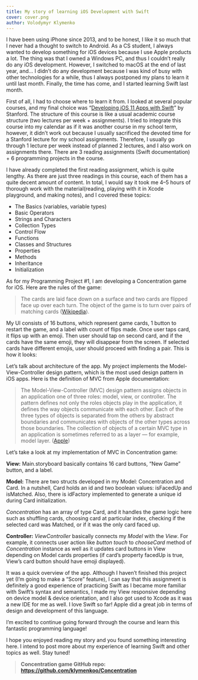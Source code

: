 ```yaml
---
title: My story of learning iOS Development with Swift
cover: cover.png
author: Volodymyr Klymenko
---
```


<re-img src="cover.png"></re-img>

I have been using iPhone since 2013, and to be honest, I like it so much that I never had a thought to switch to Android. As a CS student, I always wanted to develop something for iOS devices because I use Apple products a lot. The thing was that I owned a Windows PC, and thus I couldn’t really do any iOS development. However, I switched to macOS at the end of last year, and… I didn’t do any development because I was kind of busy with other technologies for a while, thus I always postponed my plans to learn it until last month. Finally, the time has come, and I started learning Swift last month.

First of all, I had to choose where to learn it from. I looked at several popular courses, and my final choice was “<a href="https://itunes.apple.com/us/course/developing-ios-11-apps-with-swift/id1309275316" target="_blank" rel="noopener noreferrer">Developing iOS 11 Apps with Swift</a>” by Stanford. The structure of this course is like a usual academic course structure (two lectures per week + assignments). I tried to integrate this course into my calendar as if it was another course in my school term, however, it didn’t work out because I usually sacrificed the devoted time for a Stanford lecture for my school assignments. Therefore, I usually go through 1 lecture per week instead of planned 2 lectures, and I also work on assignments there. There are 3 reading assignments (Swift documentation) + 6 programming projects in the course.

I have already completed the first reading assignment, which is quite lengthy. As there are just three readings in this course, each of them has a quite decent amount of content. In total, I would say it took me 4–5 hours of thorough work with the material(reading, playing with it in Xcode playground, and making notes), and I covered these topics:

- The Basics (variables, variable types)
- Basic Operators
- Strings and Characters
- Collection Types
- Control Flow
- Functions
- Classes and Structures
- Properties
- Methods
- Inheritance
- Initialization

As for my Programming Project #1, I am developing a Concentration game for iOS. Here are the rules of the game:

> The cards are laid face down on a surface and two cards are flipped face up over each turn. The object of the game is to turn over pairs of matching cards (<a href="https://en.wikipedia.org/wiki/Concentration_(game)" target="_blank" rel="noopener noreferrer">Wikipedia</a>).

My UI consists of 16 buttons, which represent game cards, 1 button to restart the game, and a label with count of flips made. Once user taps card, it flips up with an emoji. Then user should tap on second card, and if the cards have the same emoji, they will disappear from the screen. If selected cards have different emojis, user should proceed with finding a pair.
This is how it looks:

<re-img src="1.png"></re-img>

Let’s talk about architecture of the app. My project implements the Model-View-Controller design pattern, which is the most used design pattern in iOS apps. Here is the definition of MVC from Apple documentation:

> The Model-View-Controller (MVC) design pattern assigns objects in an application one of three roles: model, view, or controller. The pattern defines not only the roles objects play in the application, it defines the way objects communicate with each other. Each of the three types of objects is separated from the others by abstract boundaries and communicates with objects of the other types across those boundaries. The collection of objects of a certain MVC type in an application is sometimes referred to as a layer — for example, model layer. (<a href="https://developer.apple.com/library/archive/documentation/General/Conceptual/DevPedia-CocoaCore/MVC.html" target="_blank" rel="noopener noreferrer">Apple</a>)

Let’s take a look at my implementation of MVC in Concentration game:
<re-img src="2.png"></re-img>

**View:**
Main.storyboard basically contains 16 card buttons, “New Game” button, and a label.

**Model:**
There are two structs developed in my Model: Concentration and Card.
In a nutshell, Card holds an id and two boolean values: isFacedUp and isMatched. Also, there is idFactory implemented to generate a unique id during Card initialization.

*Concentration* has an array of type Card, and it handles the game logic here such as shuffling cards, choosing card at particular index, checking if the selected card was Matched, or if it was the only card faced up.

**Controller:**
*ViewController* basically connects my *Model* with the *View*. For example, it connects user action like *button touch* to *chooseCard* method of *Concentration* instance as well as it updates card buttons in View depending on Model cards properties (if card’s property facedUp is true, View’s card button should have emoji displayed).

It was a quick overview of the app. Although I haven’t finished this project yet (I’m going to make a “Score” feature), I can say that this assignment is definitely a good experience of practicing Swift as I became more familiar with Swift’s syntax and semantics, I made my View responsive depending on device model & device orientation, and I also got used to Xcode as it was a new IDE for me as well. I love Swift so far! Apple did a great job in terms of design and development of this language.

I’m excited to continue going forward through the course and learn this fantastic programming language!

I hope you enjoyed reading my story and you found something interesting here. I intend to post more about my experience of learning Swift and other topics as well. Stay tuned!

> **Concentration game GitHub repo: https://github.com/klymenkoo/Concentration**

